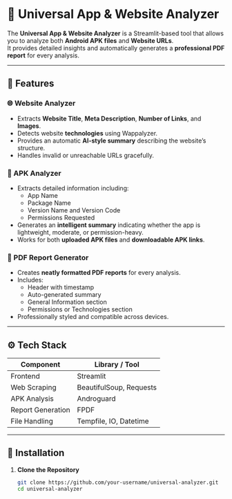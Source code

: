 # 🧠 Universal App & Website Analyzer

The **Universal App & Website Analyzer** is a Streamlit-based tool that allows you to analyze both **Android APK files** and **Website URLs**.  
It provides detailed insights and automatically generates a **professional PDF report** for every analysis.

---

## 🚀 Features

### 🌐 Website Analyzer
- Extracts **Website Title**, **Meta Description**, **Number of Links**, and **Images**.
- Detects website **technologies** using Wappalyzer.
- Provides an automatic **AI-style summary** describing the website’s structure.
- Handles invalid or unreachable URLs gracefully.

### 📱 APK Analyzer
- Extracts detailed information including:
  - App Name  
  - Package Name  
  - Version Name and Version Code  
  - Permissions Requested
- Generates an **intelligent summary** indicating whether the app is lightweight, moderate, or permission-heavy.
- Works for both **uploaded APK files** and **downloadable APK links**.

### 📄 PDF Report Generator
- Creates **neatly formatted PDF reports** for every analysis.
- Includes:
  - Header with timestamp
  - Auto-generated summary
  - General Information section
  - Permissions or Technologies section
- Professionally styled and compatible across devices.

---

## ⚙️ Tech Stack

| Component | Library / Tool |
|------------|----------------|
| Frontend | Streamlit |
| Web Scraping | BeautifulSoup, Requests |
| APK Analysis | Androguard |
| Report Generation | FPDF |
| File Handling | Tempfile, IO, Datetime |

---

## 🧩 Installation

1. **Clone the Repository**
   ```bash
   git clone https://github.com/your-username/universal-analyzer.git
   cd universal-analyzer
